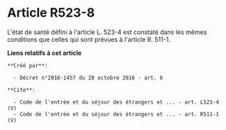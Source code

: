# Article R523-8

L'état de santé défini à l'article L. 523-4 est constaté dans les mêmes conditions que celles qui sont prévues à l'article R.
511-1.

**Liens relatifs à cet article**

	**Créé par**:

	  - Décret n°2016-1457 du 28 octobre 2016 - art. 6

	**Cite**:

	  - Code de l'entrée et du séjour des étrangers et ... - art. L523-4 (V)
	  - Code de l'entrée et du séjour des étrangers et ... - art. R511-1 (V)
